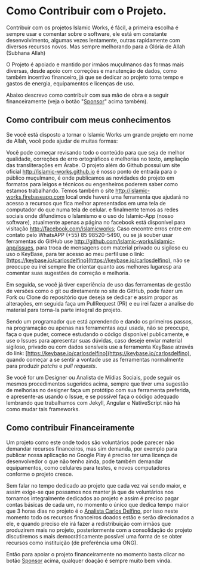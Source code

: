 # Como Contribuir com o Projeto.

Contribuir com os projetos Islamic Works, é fácil, a primeira escolha é sempre usar e comentar sobre o software, ele está em constante desenvolvimento, algumas vezes lentamente, outras rapidamente com diversos recursos novos. Mas sempre melhorando para a Glória de Allah (Subhana Allah)

O Projeto é apoiado e mantido por irmãos muçulmanos das formas mais diversas, desde apoio com correções e manutenção de dados, como também incentivo financeiro, já que se dedicar ao projeto toma tempo e gastos de energia, equipamentos e licenças de uso.

Abaixo descrevo como contribuir com sua mão de obra e a seguir financeiramente (veja o botão "[Sponsor](https://patreon.com/carlosdelfino)" acima também).

## Como contribuir com meus conhecimentos

Se você está disposto a tornar o Islamic Works um grande projeto em nome de Allah, você pode ajudar de muitas formas:

Você pode começar revisando todo o conteúdo para que seja de melhor qualidade, correções de erro ortográficos e melhorias no texto, ampliação das transliterações em Árabe. O projeto além do Github possui um site oficial http://islamic-works.github.io é nosso ponto de entrada para o público muçulmano, é onde publicamos as novidades do projeto em formatos para leigos e técnicos ou engenheiros poderem saber como estamos trabalhando. Temos também o site http://islamic-works.firebaseapp.com local onde haverá uma ferramenta que ajudará no acesso a recursos que fica melhor apresentados em uma tela de computador do que numa tela de celular. e finalmente temos as redes sociais onde difundimos o Islamismo e o uso do Islamic-App (nosso software), atualmente apenas a página no facebook está disponível para visitação http://facebook.com/islamicworks; Caso encontre erros entre em contato pelo WhatsAPP (+55) 85 98520-5490, ou se já souber usar ferramentas do GitHub use http://github.com/islamic-works/islamic-app/issues, para troca de mensagens com material privado ou sigiloso eu uso o KeyBase, para ter acesso ao meu perfil use o link: [https://keybase.io/carlosdelfino](https://keybase.io/carlosdelfino), não se preocupe eu irei sempre lhe orientar quanto aos melhores lugaresp ara comentar suas sugestões de correção e melhoria.

Em seguida, se você já tiver experiência de uso das ferramentas de gestão de versões como o git ou diretamente no site do GitHub, pode fazer um Fork ou Clone do repositório que deseja se dedicar e assim propor as alterações, em seguida faça um PullRequest (PR) e eu irei fazer a analise do material para torna-la parte integral do projeto.

Sendo um programador que está aprendendo e dando os primeiros passos, na programação ou apenas nas ferramentas aqui usada, não se preocupe, faça o que puder, comece estudando o código disponível publicamente, e use o Issues para apresentar suas dúvidas, caso deseje enviar material sigiloso, privado ou com dados sensíveis use a ferramenta KeyBase através do link: [https://keybase.io/carlosdelfino](https://keybase.io/carlosdelfino), quando começar a se sentir a vontade use as ferramentas normalmente para produzir _patchs_ e *pull requests*.

Se você for um Designer ou Analista de Mídias Sociais, pode seguir os mesmos procedimentos sugeridos acima, sempre que tiver uma sugestão de melhorias no designer faça um protótipo com sua ferramenta preferida, e apresente-as usando o Issue, e se possível faça o código adequado lembrando que trabalhamos com Jekyll, Angular e NativeScript não há como mudar tais frameworks.

## Como contribuir Financeiramente

Um projeto como este onde todos são voluntários pode parecer não demandar recursos financeiros, mas sim demanda, por exemplo para publicar nossa aplicação no Google Play é preciso ter uma licença de desenvolvedor o que não tenho ainda, pode também demandar equipamentos, como celulares para testes, e novos computadores conforme o projeto cresce.

Sem falar no tempo dedicado ao projeto que cada vez vai sendo maior, e assim exige-se que possamos nos manter já que de voluntários nos tornamos integralmente dedicados ao projeto e assim é preciso pagar contas básicas de cada um, no momento o único que dedica tempo maior que 3 horas dias no projeto é o [Analista Carlos Delfino](http://carlosdelfino.github.io), por isso neste momento todo os recursos financeiros doados estão e serão direcionados a ele, e quando preciso ele irá fazer a redistribuição com irmãos que produzirem mais no projeto, posteriormente com a consolidação do projeto discutiremos s mais democráticamente possível uma forma de se obter recursos como instituição (de preferência uma ONG).

Então para apoiar o projeto financeiramente no momento basta clicar no botão [Sponsor](https://patreon.com/carlosdelfino) acima, qualquer doação é sempre muito bem vinda.

